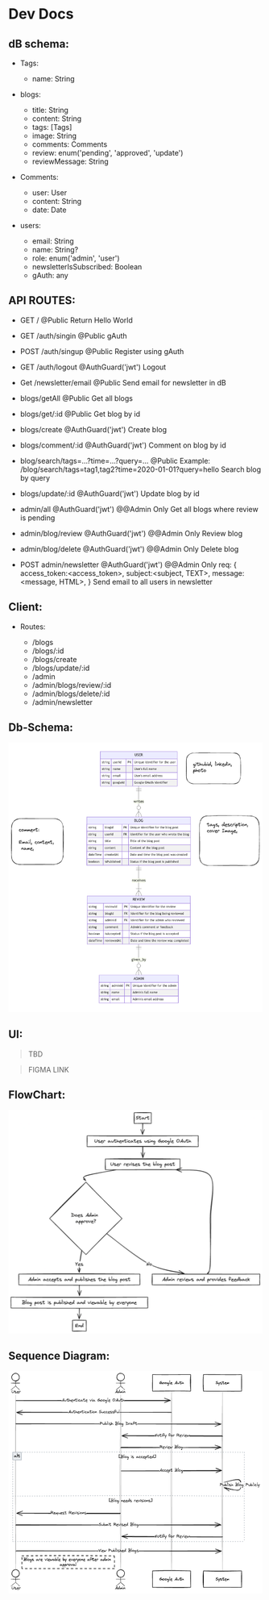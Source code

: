 # Dev Docs

## dB schema:

- Tags:

  - name: String

- blogs:

  - title: String
  - content: String
  - tags: [Tags]
  - image: String
  - comments: Comments
  - review: enum('pending', 'approved', 'update')
  - reviewMessage: String

- Comments:

  - user: User
  - content: String
  - date: Date

- users:
  - email: String
  - name: String?
  - role: enum('admin', 'user')
  - newsletterIsSubscribed: Boolean
  - gAuth: any

## API ROUTES:

- GET / @Public
  Return Hello World

- GET /auth/singin @Public
  gAuth

- POST /auth/singup @Public
  Register using gAuth

- GET /auth/logout @AuthGuard('jwt')
  Logout

- Get /newsletter/email @Public
  Send email for newsletter in dB

- blogs/getAll @Public
  Get all blogs

- blogs/get/:id @Public
  Get blog by id

- blogs/create @AuthGuard('jwt')
  Create blog

- blogs/comment/:id @AuthGuard('jwt')
  Comment on blog by id

- blog/search/tags=...?time=...?query=... @Public
  Example: /blog/search/tags=tag1,tag2?time=2020-01-01?query=hello
  Search blog by query

- blogs/update/:id @AuthGuard('jwt')
  Update blog by id

- admin/all @AuthGuard('jwt') @@Admin Only
  Get all blogs where review is pending

- admin/blog/review @AuthGuard('jwt') @@Admin Only
  Review blog

- admin/blog/delete @AuthGuard('jwt') @@Admin Only
  Delete blog

- POST admin/newsletter @AuthGuard('jwt') @@Admin Only
  req: {
  access_token:<access_token>,
  subject:<subject, TEXT>,
  message:<message, HTML>,
  }
  Send email to all users in newsletter

## Client:

- Routes:

  - /blogs
  - /blogs/:id
  - /blogs/create
  - /blogs/update/:id
  - /admin
  - /admin/blogs/review/:id
  - /admin/blogs/delete/:id
  - /admin/newsletter

## Db-Schema:

![dB Schema](./assets/db-Schema.png)

## UI:

> TBD

> FIGMA LINK

## FlowChart:

![FlowChart](./assets/flowChart.png)

## Sequence Diagram:

![Sequence Diagram](./assets/sequential.png)
